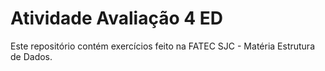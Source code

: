 # Atividade Avaliação 4 ED

Este repositório contém exercícios feito na FATEC SJC - Matéria Estrutura de Dados.
